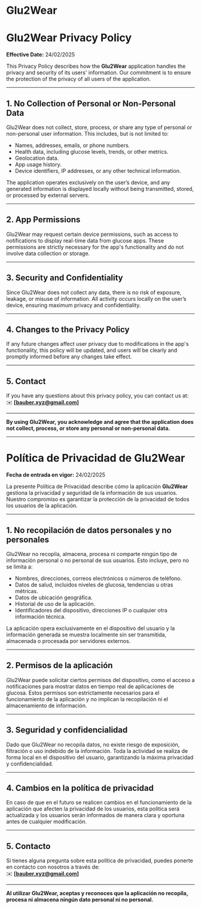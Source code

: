 # Glu2Wear

# **Glu2Wear Privacy Policy**

**Effective Date:** 24/02/2025

This Privacy Policy describes how the **Glu2Wear** application handles the privacy and security of its users' information. Our commitment is to ensure the protection of the privacy of all users of the application.

---

## **1. No Collection of Personal or Non-Personal Data**

Glu2Wear does not collect, store, process, or share any type of personal or non-personal user information. This includes, but is not limited to:

- Names, addresses, emails, or phone numbers.  
- Health data, including glucose levels, trends, or other metrics.  
- Geolocation data.  
- App usage history.  
- Device identifiers, IP addresses, or any other technical information.  

The application operates exclusively on the user’s device, and any generated information is displayed locally without being transmitted, stored, or processed by external servers.

---

## **2. App Permissions**

Glu2Wear may request certain device permissions, such as access to notifications to display real-time data from glucose apps. These permissions are strictly necessary for the app's functionality and do not involve data collection or storage.

---

## **3. Security and Confidentiality**

Since Glu2Wear does not collect any data, there is no risk of exposure, leakage, or misuse of information. All activity occurs locally on the user’s device, ensuring maximum privacy and confidentiality.

---

## **4. Changes to the Privacy Policy**

If any future changes affect user privacy due to modifications in the app's functionality, this policy will be updated, and users will be clearly and promptly informed before any changes take effect.

---

## **5. Contact**

If you have any questions about this privacy policy, you can contact us at:  
✉️ **[bauber.xyz@gmail.com]**

---

**By using Glu2Wear, you acknowledge and agree that the application does not collect, process, or store any personal or non-personal data.**

---

# **Política de Privacidad de Glu2Wear**

**Fecha de entrada en vigor:** 24/02/2025

La presente Política de Privacidad describe cómo la aplicación **Glu2Wear** gestiona la privacidad y seguridad de la información de sus usuarios. Nuestro compromiso es garantizar la protección de la privacidad de todos los usuarios de la aplicación.

---

## **1. No recopilación de datos personales y no personales**

Glu2Wear no recopila, almacena, procesa ni comparte ningún tipo de información personal o no personal de sus usuarios. Esto incluye, pero no se limita a:

- Nombres, direcciones, correos electrónicos o números de teléfono.  
- Datos de salud, incluidos niveles de glucosa, tendencias u otras métricas.  
- Datos de ubicación geográfica.  
- Historial de uso de la aplicación.  
- Identificadores del dispositivo, direcciones IP o cualquier otra información técnica.  

La aplicación opera exclusivamente en el dispositivo del usuario y la información generada se muestra localmente sin ser transmitida, almacenada o procesada por servidores externos.

---

## **2. Permisos de la aplicación**

Glu2Wear puede solicitar ciertos permisos del dispositivo, como el acceso a notificaciones para mostrar datos en tiempo real de aplicaciones de glucosa. Estos permisos son estrictamente necesarios para el funcionamiento de la aplicación y no implican la recopilación ni el almacenamiento de información.

---

## **3. Seguridad y confidencialidad**

Dado que Glu2Wear no recopila datos, no existe riesgo de exposición, filtración o uso indebido de la información. Toda la actividad se realiza de forma local en el dispositivo del usuario, garantizando la máxima privacidad y confidencialidad.

---

## **4. Cambios en la política de privacidad**

En caso de que en el futuro se realicen cambios en el funcionamiento de la aplicación que afecten la privacidad de los usuarios, esta política será actualizada y los usuarios serán informados de manera clara y oportuna antes de cualquier modificación.

---

## **5. Contacto**

Si tienes alguna pregunta sobre esta política de privacidad, puedes ponerte en contacto con nosotros a través de:  
✉️ **[bauber.xyz@gmail.com]**

---

**Al utilizar Glu2Wear, aceptas y reconoces que la aplicación no recopila, procesa ni almacena ningún dato personal ni no personal.**
